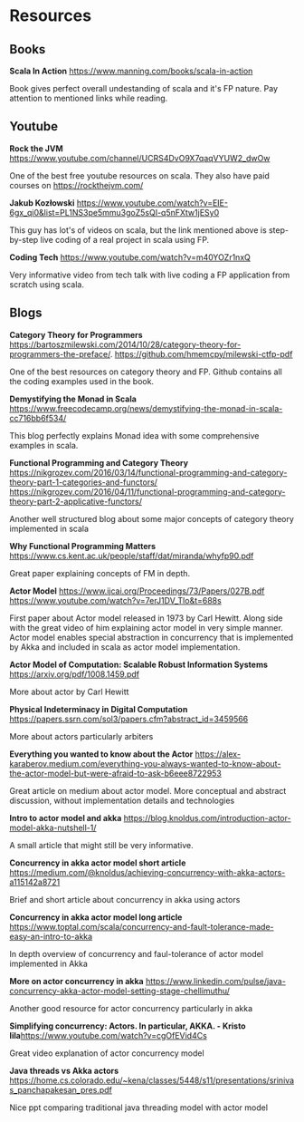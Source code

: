 # Resources

## Books

**Scala In Action** https://www.manning.com/books/scala-in-action

Book gives perfect overall undestanding of scala and it's FP nature. Pay attention to mentioned links while reading.

## Youtube

**Rock the JVM** https://www.youtube.com/channel/UCRS4DvO9X7qaqVYUW2_dwOw

One of the best free youtube resources on scala. They also have paid courses on https://rockthejvm.com/

**Jakub Kozłowski** https://www.youtube.com/watch?v=EIE-6gx_qi0&list=PL1NS3pe5mmu3goZ5sQI-q5nFXtw1jESy0

This guy has lot's of videos on scala, but the link mentioned above is step-by-step live coding of a real project in scala using FP.

**Coding Tech** https://www.youtube.com/watch?v=m40YOZr1nxQ

Very informative video from tech talk with live coding a FP application from scratch using scala.

## Blogs

**Category Theory for Programmers** https://bartoszmilewski.com/2014/10/28/category-theory-for-programmers-the-preface/. https://github.com/hmemcpy/milewski-ctfp-pdf

One of the best resources on category theory and FP. Github contains all the coding examples used in the book.

**Demystifying the Monad in Scala** https://www.freecodecamp.org/news/demystifying-the-monad-in-scala-cc716bb6f534/

This blog perfectly explains Monad idea with some comprehensive examples in scala.

**Functional Programming and Category Theory** https://nikgrozev.com/2016/03/14/functional-programming-and-category-theory-part-1-categories-and-functors/
https://nikgrozev.com/2016/04/11/functional-programming-and-category-theory-part-2-applicative-functors/

Another well structured blog about some major concepts of category theory implemented in scala

**Why Functional Programming Matters** https://www.cs.kent.ac.uk/people/staff/dat/miranda/whyfp90.pdf

Great paper explaining concepts of FM in depth.

**Actor Model** https://www.ijcai.org/Proceedings/73/Papers/027B.pdf
https://www.youtube.com/watch?v=7erJ1DV_Tlo&t=688s

First paper about Actor model released in 1973 by Carl Hewitt. Along side with the great video of him explaining actor model in very simple manner.
Actor model enables special abstraction in concurrency that is implemented by Akka and included in scala as actor model implementation.

**Actor Model of Computation:
Scalable Robust Information Systems** https://arxiv.org/pdf/1008.1459.pdf

More about actor by Carl Hewitt

**Physical Indeterminacy in
Digital Computation** https://papers.ssrn.com/sol3/papers.cfm?abstract_id=3459566

More about actors particularly arbiters

**Everything you wanted to know about the Actor** https://alex-karaberov.medium.com/everything-you-always-wanted-to-know-about-the-actor-model-but-were-afraid-to-ask-b6eee8722953

Great article on medium about actor model. More conceptual and abstract discussion, without implementation details and technologies

**Intro to actor model and akka** https://blog.knoldus.com/introduction-actor-model-akka-nutshell-1/

A small article that might still be very informative.

**Concurrency in akka actor model short article** https://medium.com/@knoldus/achieving-concurrency-with-akka-actors-a115142a8721

Brief and short article about concurrency in akka using actors

**Concurrency in akka actor model long article** https://www.toptal.com/scala/concurrency-and-fault-tolerance-made-easy-an-intro-to-akka

In depth overview of concurrency and faul-tolerance of actor model implemented in Akka

**More on actor concurrency in akka** https://www.linkedin.com/pulse/java-concurrency-akka-actor-model-setting-stage-chellimuthu/

Another good resource for actor concurrency particularly in akka

**Simplifying concurrency: Actors. In particular, AKKA. - Kristo Iila**https://www.youtube.com/watch?v=cgOfEVid4Cs

Great video explanation of actor concurrency model

**Java threads vs Akka actors** https://home.cs.colorado.edu/~kena/classes/5448/s11/presentations/srinivas_panchapakesan_pres.pdf

Nice ppt comparing traditional java threading model with actor model
